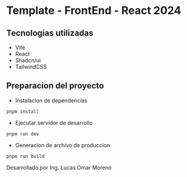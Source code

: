 # Template - FrontEnd - React 2024

## Tecnologias utilizadas
- Vite
- React
- Shadcn/ui
- TailwindCSS

## Preparacion del proyecto

- Instalacion de dependencias
```
pnpm install
```

- Ejecutar servidor de desarrollo
```
pnpm run dev
```

- Generacion de archivo de produccion
```
pnpm run build
```


Desarrollado por Ing. Lucas Omar Moreno